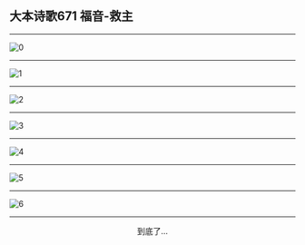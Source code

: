 
## 大本诗歌671 福音-救主
        
<div id="aplayer0"></div>

---

<img alt="0" data-original="/data/d0697/0.png">

---

<img alt="1" data-original="/data/d0697/1.png">

---

<img alt="2" data-original="/data/d0697/2.png">

---

<img alt="3" data-original="/data/d0697/3.png">

---

<img alt="4" data-original="/data/d0697/4.png">

---

<img alt="5" data-original="/data/d0697/5.png">

---

<img alt="6" data-original="/data/d0697/6.png">

---

<p style="text-align: center">到底了...</p>

<script src="/js/dist-view.js"></script>

<script>
MAIN.id = 'd0697';
        
const ap0 = new APlayer({
    container: document.getElementById('aplayer0'),
    volume: 1,
    loop: 'none',
    preload: 'none',
    audio: [{
        name: '大本诗歌671.mp3',
        artist: '大本诗歌',
        url: 'https://res.wx.qq.com/voice/getvoice?mediaid=MzI0NTk3MDM5M18yMjQ3NDk2MDg5',
        cover: '/favicon'
    }]
});
</script>
